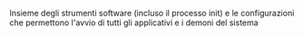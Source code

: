  Insieme degli strumenti software (incluso il processo init) e le configurazioni che permettono l'avvio di tutti gli applicativi e i demoni del sistema